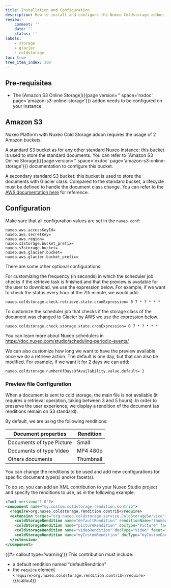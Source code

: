 ```yaml
---
title: Installation and Configuration
description: How to install and configure the Nuxeo Coldstorage addon.
review:
    comment: ''
    date: ''
    status: ''
labels:
    - storage
    - glacier
    - coldstorage
toc: true
tree_item_index: 300
---
```


## Pre-requisites
- The [Amazon S3 Online Storage]({{page version='' space='nxdoc' page='amazon-s3-online-storage'}}) addon needs to be configured on your instance

## Amazon S3
Nuxeo Platform with Nuxeo Cold Storage addon requires the usage of 2 Amazon buckets:

A standard S3 bucket as for any other standard Nuxeo instance: this bucket is used to store the standard documents. You can refer to [Amazon S3 Online Storage]({{page version='' space='nxdoc' page='amazon-s3-online-storage'}}) documentation to configure this bucket.

A secondary standard S3 bucket: this bucket is used to store the documents with Glacier class. Compared to the standard bucket, a lifecycle must be defined to handle the document class change. You can refer to the [AWS documentation here](https://docs.aws.amazon.com/AmazonS3/latest/userguide/lifecycle-transition-general-considerations.html) for reference.

## Configuration
Make sure that all configuration values are set in the `nuxeo.conf`:

```
nuxeo.aws.accessKeyId=
nuxeo.aws.secretKey=
nuxeo.aws.region=
nuxeo.s3storage.bucket_prefix=
nuxeo.s3storage.bucket=
nuxeo.aws.glacier.bucket=
nuxeo.aws.glacier.bucket_prefix=
```

There are some other optional configurations:

For customizing the frequency (in seconds) in which the scheduler job checks if the retrieve task is finished and that the preview is available for the user to download, we use the expression below. For example, if we want to check the status every hour at the 7th minute, we would add:

```
nuxeo.coldstorage.check.retrieve.state.cronExpression= 0 7 * ? * * *
```

To customize the scheduler job that checks if the storage class of the document was changed to Glacier by AWS we use the expression below.

```
nuxeo.coldstorage.check.storage.state.cronExpression= 0 7 * ? * * *
```

You can learn more about Nuxeo schedulers in https://doc.nuxeo.com/studio/scheduling-periodic-events/

We can also customize how long we want to have the preview available once we do a retrieve action. The default is one day, but that can also be modified. For example, if we want it for 2 days we can add:

```
nuxeo.coldstorage.numberOfDaysOfAvailability.value.default= 2
```

### Preview file Configuration

When a document is sent to cold storage, the main file is not available (it requires a retrieval operation, taking between 3 and 5 hours). In order to preserve the user experience, we display a rendition of the document (as renditions remain on S3 standard).

By default, we are using the following renditions:

| Document properties                                 |  Rendition                                                    |
| --------------------------------------------------- | ------------------------------------------------------------- |
| Documents of type Picture                           | Small                                                         |
| Documents of type Video                             | MP4 480p                                                      |
| Others documents                                    | Thumbnail                                                     |

You can change the renditions to be used and add new configurations for specific document type(s) and/or facet(s).

To do so, you can add an XML contribution to your Nuxeo Studio project and specify the renditions to use, as in the following example:
```xml
<?xml version="1.0"?>
<component name="my.custom.coldstorage.rendition.contrib">
  <require>org.nuxeo.coldstorage.rendition.contrib</require>
  <extension target="org.nuxeo.coldstorage.service.ColdStorageService"  point="coldStorageRendition" >
    <coldStorageRendition name="defaultRendition" renditionName="thumbnail" />
    <coldStorageRendition name="pictureRendition" docType="Picture" facet="Picture" renditionName="Small" />
    <coldStorageRendition name="videoRendition" docType="Video" facet="Video" renditionName="MP4 480p" />
    <coldStorageRendition name="myCustomRendition" docType="myCustomDocumentType" facet="Picture" renditionName="OriginalJpeg" />  
  </extension>
</component>
```

{{#> callout type='warning'}}
This contribution must include:
 - a default rendition named "defaultRendition"
 - the `require` element `<require>org.nuxeo.coldstorage.rendition.contrib</require>` 
{{/callout}}
